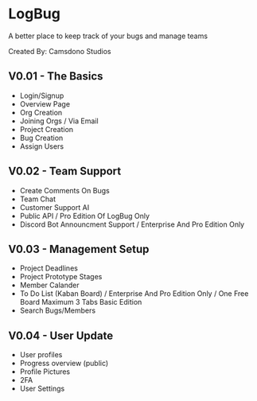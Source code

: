 # LogBug

A better place to keep track of your bugs and manage teams

Created By: Camsdono Studios

## V0.01 - The Basics

- Login/Signup
- Overview Page
- Org Creation
- Joining Orgs / Via Email
- Project Creation
- Bug Creation
- Assign Users

## V0.02 - Team Support

- Create Comments On Bugs
- Team Chat
- Customer Support AI
- Public API / Pro Edition Of LogBug Only
- Discord Bot Announcment Support / Enterprise And Pro Edition Only

## V0.03 - Management Setup

- Project Deadlines 
- Project Prototype Stages 
- Member Calander 
- To Do List (Kaban Board) / Enterprise And Pro Edition Only / One Free Board Maximum 3 Tabs Basic Edition
- Search Bugs/Members

## V0.04 - User Update

- User profiles
- Progress overview (public)
- Profile Pictures 
- 2FA
- User Settings
